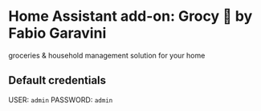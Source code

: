 # Home Assistant add-on: Grocy 🍏 by Fabio Garavini

groceries & household management solution for your home

## Default credentials

USER: `admin`
PASSWORD: `admin`
